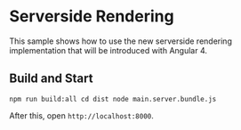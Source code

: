 # Serverside Rendering

This sample shows how to use the new serverside rendering implementation that will be introduced with Angular 4.

## Build and Start

``
npm run build:all
cd dist
node main.server.bundle.js
``

After this, open ``http://localhost:8000``.

